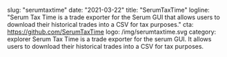 slug: "serumtaxtime"
date: "2021-03-22"
title: "SerumTaxTime"
logline: "Serum Tax Time is a trade exporter for the Serum GUI that allows users to download their historical trades into a CSV for tax purposes."
cta: https://github.com/SerumTaxTime
logo: /img/serumtaxtime.svg
category: explorer
Serum Tax Time is a trade exporter for the serum GUI. It allows users to download their historical trades into a CSV for tax purposes.
